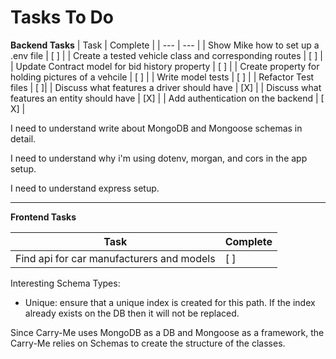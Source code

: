 # Tasks To Do

**Backend Tasks**
| Task | Complete |
| --- | --- |
| Show Mike how to set up a .env file | [ ] |
| Create a tested vehicle class and corresponding routes | [ ] |
| Update Contract model for bid history property | [ ] |
| Create property for holding pictures of a vehcile | [ ] |
| Write model tests | [ ] |
| Refactor Test files | [ ]|
| Discuss what features a driver should have | [X] |
| Discuss what features an entity should have | [X] |
| Add authentication on the backend | [ X] |

I need to understand write about MongoDB and Mongoose schemas in detail.
 
I need to understand why i'm using dotenv, morgan, and cors in the app setup.

I need to understand express setup.
___

**Frontend Tasks**

| Task | Complete |
| --- | --- |
| Find api for car manufacturers and models | [ ] |

Interesting Schema Types:

- Unique: ensure that a unique index is created for this path. If the index already exists on the DB then it will not be replaced.

Since Carry-Me uses MongoDB as a DB and Mongoose as a framework, the Carry-Me relies on Schemas to create the structure of the classes.